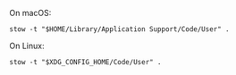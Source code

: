 On macOS:

    stow -t "$HOME/Library/Application Support/Code/User" .

On Linux:

    stow -t "$XDG_CONFIG_HOME/Code/User" .
